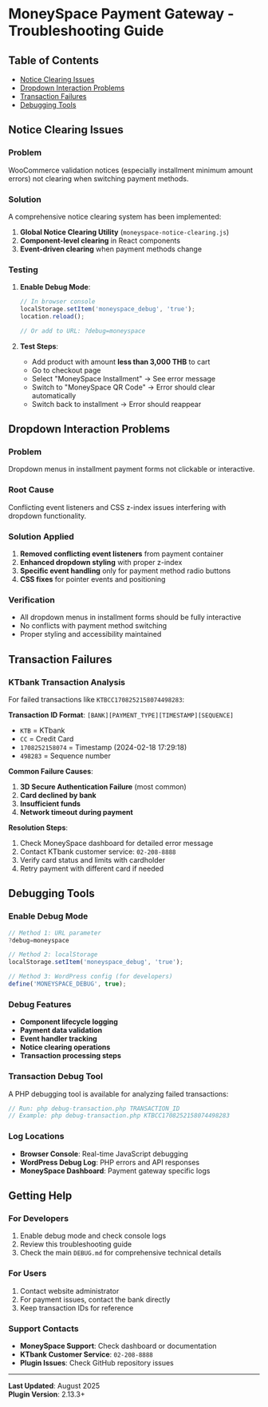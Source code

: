 # MoneySpace Payment Gateway - Troubleshooting Guide

## Table of Contents
- [Notice Clearing Issues](#notice-clearing-issues)
- [Dropdown Interaction Problems](#dropdown-interaction-problems)
- [Transaction Failures](#transaction-failures)
- [Debugging Tools](#debugging-tools)

## Notice Clearing Issues

### Problem
WooCommerce validation notices (especially installment minimum amount errors) not clearing when switching payment methods.

### Solution
A comprehensive notice clearing system has been implemented:

1. **Global Notice Clearing Utility** (`moneyspace-notice-clearing.js`)
2. **Component-level clearing** in React components
3. **Event-driven clearing** when payment methods change

### Testing
1. **Enable Debug Mode**:
   ```javascript
   // In browser console
   localStorage.setItem('moneyspace_debug', 'true');
   location.reload();
   
   // Or add to URL: ?debug=moneyspace
   ```

2. **Test Steps**:
   - Add product with amount **less than 3,000 THB** to cart
   - Go to checkout page
   - Select "MoneySpace Installment" → See error message
   - Switch to "MoneySpace QR Code" → Error should clear automatically
   - Switch back to installment → Error should reappear

## Dropdown Interaction Problems

### Problem
Dropdown menus in installment payment forms not clickable or interactive.

### Root Cause
Conflicting event listeners and CSS z-index issues interfering with dropdown functionality.

### Solution Applied
1. **Removed conflicting event listeners** from payment container
2. **Enhanced dropdown styling** with proper z-index
3. **Specific event handling** only for payment method radio buttons
4. **CSS fixes** for pointer events and positioning

### Verification
- All dropdown menus in installment forms should be fully interactive
- No conflicts with payment method switching
- Proper styling and accessibility maintained

## Transaction Failures

### KTbank Transaction Analysis
For failed transactions like `KTBCC1708252158074498283`:

**Transaction ID Format**: `[BANK][PAYMENT_TYPE][TIMESTAMP][SEQUENCE]`
- `KTB` = KTbank
- `CC` = Credit Card
- `1708252158074` = Timestamp (2024-02-18 17:29:18)
- `498283` = Sequence number

**Common Failure Causes**:
1. **3D Secure Authentication Failure** (most common)
2. **Card declined by bank**
3. **Insufficient funds**
4. **Network timeout during payment**

**Resolution Steps**:
1. Check MoneySpace dashboard for detailed error message
2. Contact KTbank customer service: `02-208-8888`
3. Verify card status and limits with cardholder
4. Retry payment with different card if needed

## Debugging Tools

### Enable Debug Mode
```javascript
// Method 1: URL parameter
?debug=moneyspace

// Method 2: localStorage
localStorage.setItem('moneyspace_debug', 'true');

// Method 3: WordPress config (for developers)
define('MONEYSPACE_DEBUG', true);
```

### Debug Features
- **Component lifecycle logging**
- **Payment data validation**
- **Event handler tracking**
- **Notice clearing operations**
- **Transaction processing steps**

### Transaction Debug Tool
A PHP debugging tool is available for analyzing failed transactions:

```php
// Run: php debug-transaction.php TRANSACTION_ID
// Example: php debug-transaction.php KTBCC1708252158074498283
```

### Log Locations
- **Browser Console**: Real-time JavaScript debugging
- **WordPress Debug Log**: PHP errors and API responses
- **MoneySpace Dashboard**: Payment gateway specific logs

## Getting Help

### For Developers
1. Enable debug mode and check console logs
2. Review this troubleshooting guide
3. Check the main `DEBUG.md` for comprehensive technical details

### For Users
1. Contact website administrator
2. For payment issues, contact the bank directly
3. Keep transaction IDs for reference

### Support Contacts
- **MoneySpace Support**: Check dashboard or documentation
- **KTbank Customer Service**: `02-208-8888`
- **Plugin Issues**: Check GitHub repository issues

---

**Last Updated**: August 2025  
**Plugin Version**: 2.13.3+
